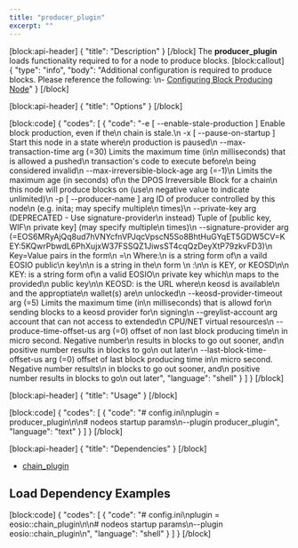 ```yaml
---
title: "producer_plugin"
excerpt: ""
---
```

[block:api-header]
{
  "title": "Description"
}
[/block]
The **producer_plugin** loads functionality required to for a node to produce blocks.
[block:callout]
{
  "type": "info",
  "body": "Additional configuration is required to produce blocks. Please reference the following: \n- [Configuring Block Producing Node](doc:producing-node)"
}
[/block]

[block:api-header]
{
  "title": "Options"
}
[/block]

[block:code]
{
  "codes": [
    {
      "code": "-e [ --enable-stale-production ]      Enable block production, even if the\n                                        chain is stale.\n  -x [ --pause-on-startup ]             Start this node in a state where\n                                        production is paused\n  --max-transaction-time arg (=30)      Limits the maximum time (in\n                                        milliseconds) that is allowed a pushed\n                                        transaction's code to execute before\n                                        being considered invalid\n  --max-irreversible-block-age arg (=-1)\n                                        Limits the maximum age (in seconds) of\n                                        the DPOS Irreversible Block for a chain\n                                        this node will produce blocks on (use\n                                        negative value to indicate unlimited)\n  -p [ --producer-name ] arg            ID of producer controlled by this node\n                                        (e.g. inita; may specify multiple\n                                        times)\n  --private-key arg                     (DEPRECATED - Use signature-provider\n                                        instead) Tuple of [public key, WIF\n                                        private key] (may specify multiple\n                                        times)\n  --signature-provider arg (=EOS6MRyAjQq8ud7hVNYcfnVPJqcVpscN5So8BhtHuGYqET5GDW5CV=KEY:5KQwrPbwdL6PhXujxW37FSSQZ1JiwsST4cqQzDeyXtP79zkvFD3)\n                                        Key=Value pairs in the form\n                                        <public-key>=<provider-spec>\n                                        Where:\n                                           <public-key>    is a string form of\n                                                           a vaild EOSIO public\n                                                           key\n\n                                           <provider-spec> is a string in the\n                                                           form <provider-type>\n                                                           :<data>\n\n                                           <provider-type> is KEY, or KEOSD\n\n                                           KEY:<data>      is a string form of\n                                                           a valid EOSIO\n                                                           private key which\n                                                           maps to the provided\n                                                           public key\n\n                                           KEOSD:<data>    is the URL where\n                                                           keosd is available\n                                                           and the approptiate\n                                                           wallet(s) are\n                                                           unlocked\n  --keosd-provider-timeout arg (=5)     Limits the maximum time (in\n                                        milliseconds) that is allowd for\n                                        sending blocks to a keosd provider for\n                                        signing\n  --greylist-account arg                account that can not access to extended\n                                        CPU/NET virtual resources\n  --produce-time-offset-us arg (=0)     offset of non last block producing time\n                                        in micro second. Negative number\n                                        results in blocks to go out sooner, and\n                                        positive number results in blocks to go\n                                        out later\n  --last-block-time-offset-us arg (=0)  offset of last block producing time in\n                                        micro second. Negative number results\n                                        in blocks to go out sooner, and\n                                        positive number results in blocks to go\n                                        out later",
      "language": "shell"
    }
  ]
}
[/block]

[block:api-header]
{
  "title": "Usage"
}
[/block]

[block:code]
{
  "codes": [
    {
      "code": "# config.ini\nplugin = producer_plugin\n\n# nodeos startup params\n--plugin producer_plugin",
      "language": "text"
    }
  ]
}
[/block]

[block:api-header]
{
  "title": "Dependencies"
}
[/block]
- [chain_plugin](doc:chain_plugin) 

## Load Dependency Examples
[block:code]
{
  "codes": [
    {
      "code": "# config.ini\nplugin = eosio::chain_plugin\n\n# nodeos startup params\n--plugin eosio::chain_plugin\n",
      "language": "shell"
    }
  ]
}
[/block]